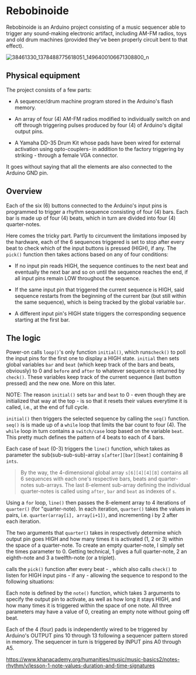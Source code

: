 Rebobinoide 
===========

Rebobinoide is an Arduino project consisting of a music sequencer able to trigger any sound-making electronic artifact, including AM-FM radios, toys and old drum machines (provided they've been properly circuit bent to that effect).

![38461330_1378488775618051_1496400106671308800_n](https://user-images.githubusercontent.com/55008098/64902170-50f14a00-d657-11e9-9160-7df829bea61e.jpg)

## Physical equipment
The project consists of a few parts:

* A sequencer/drum machine program stored in the Arduino's flash memory.

* An array of four (4) AM-FM radios modified to individually switch on and off through triggering pulses produced by four (4) of Arduino's digital output pins.

* A Yamaha DD-35 Drum Kit whose pads have been wired for external activation using opto-couplers- in addition to the factory triggering by striking - through a female VGA connector.

It goes without saying that all the elements are also connected to the Arduino GND pin.

## Overview


Each of the six (6) buttons connected to the Arduino's input pins is programmed to trigger a rhythm sequence consisting of four (4) bars. Each bar is made up of four (4) beats, which in turn are divided into four (4) quarter-notes.


Here comes the tricky part. Partly to circumvent the limitations imposed by the hardware, each of the 6 sequences triggered is set to stop after every beat to check which of the input buttons is pressed (HIGH), if any. The `pick()` function then takes actions based on any of four conditions:


* If no input pin reads HIGH, the sequence continues to the next beat and eventually the next bar and so on until the sequence reaches the end, if all input pins remain LOW throughout the sequence.


* If the same input pin that triggered the current sequence is HIGH, said sequence restarts from the beginning of the current bar (but still within the same sequence), which is being tracked by the global variable `bar`.


* A different input pin's HIGH state triggers the corresponding sequence starting at the first bar.

## The logic


Power-on calls `loop()`'s only function `initial()`, which runs`check()` to poll the input pins for the first one to display a HIGH state. `initial` then sets global variables `bar` and `beat` (which keep track of the bars and beats, obviously) to 0 and `before` and `after` to whatever sequence is returned by `check()`. These variables keep track of the current sequence (last button pressed) and the new one. More on this later.


NOTE: The reason `initial()` sets `bar` and `beat` to 0 - even though they are initialized that way at the top - is so that it resets their values everytime it is called, i.e., at the end of full cycle.


`initial()` then triggers the selected sequence by calling the `seq()` function. `seq()` is is made up of a `while` loop that limits the bar count to four (4). The `while` loop in turn contains a `switch/case` loop based on the variable `beat`. This pretty much defines the pattern of 4 beats to each of 4 bars.


Each case of `beat` (0-3) triggers the `line()` function, which takes as parameter the sub(sub-sub-sub)-array `s[after][bar][beat]` containing 8 `ints`. 


> By the way, the 4-dimensional global array `s[6][4][4][8]` contains all 6 sequences with each one's respective bars, beats and quarter-notes sub-arrays. The last 8-element sub-array defining the individual quarter-notes is called using `after`, `bar` and `beat` as indexes of `s`.


Using a `for` loop, `line()` then passes the 8-element array to 4 iterations of `quarter()` (for "quarter-note). In each iteration, `quarter()` takes the values in pairs, i.e. `quarter(array[i], array[i+1])`, and incrementing i by 2 after each iteration. 

The two arguments that `quarter()` takes in respectively determine which output pin goes HIGH and how many times it is activated (1, 2 or 3) within the space of a quarter-note. To create an empty quarter-note, I simply set the times parameter to 0. Getting technical, 1 gives a full quarter-note, 2 an eighth-note and 3 a twelfth-note (or a triplet).

calls the `pick()` function after every beat - , which also calls `check()` to listen for HIGH input pins - if any - allowing the sequence to respond to the following situations:



Each note is defined by the `note()` function, which takes 3 arguments to specify the output pin to activate, as well as how long it stays HIGH, and how many times it is triggered within the space of one note. All three parameters may have a value of 0, creating an empty note without going off beat.




Each of the 4 (four) pads is independently wired to be triggered by Arduino's OUTPUT pins 10 through 13 following a sequencer pattern stored in memory. The sequencer in turn is triggered by INPUT pins A0 through A5.



https://www.khanacademy.org/humanities/music/music-basics2/notes-rhythm/v/lesson-1-note-values-duration-and-time-signatures



